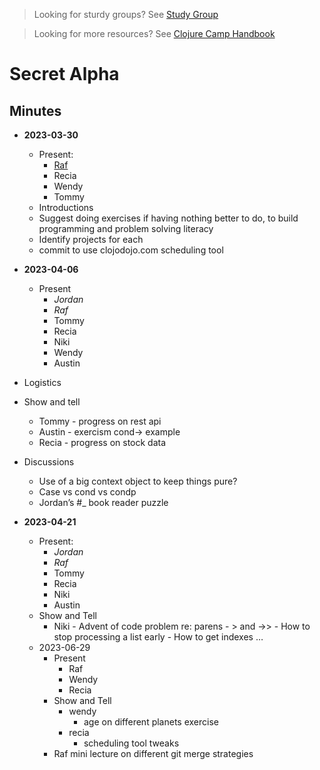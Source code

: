 > Looking for sturdy groups? See [Study Group](studygroups.md)

> Looking for more resources? See [Clojure Camp Handbook](README.md)

# Secret Alpha

## Minutes

- **2023-03-30**

  - Present:
    - [Raf](mentors.md)
    - Recia
    - Wendy
    - Tommy
  - Introductions
  - Suggest doing exercises if having nothing better to do, to build programming and problem solving literacy
  - Identify projects for each
  - commit to use clojodojo.com scheduling tool

- **2023-04-06**
  - Present
    - _Jordan_
    - _Raf_
    - Tommy
    - Recia
    - Niki
    - Wendy
    - Austin
- Logistics
- Show and tell
  - Tommy - progress on rest api
  - Austin - exercism cond-> example
  - Recia - progress on stock data
- Discussions

  - Use of a big context object to keep things pure?
  - Case vs cond vs condp
  - Jordan’s #\_ book reader puzzle

- **2023-04-21**
  - Present:
    - _Jordan_
    - _Raf_
    - Tommy
    - Recia
    - Niki
    - Austin
  - Show and Tell
    - Niki - Advent of code problem re: parens - > and ->> - How to stop processing a list early - How to get indexes
      …
  - 2023-06-29
    - Present
      - Raf
      - Wendy
      - Recia
    - Show and Tell
      - wendy
        - age on different planets exercise
      - recia
        - scheduling tool tweaks
    - Raf mini lecture on different git merge strategies
